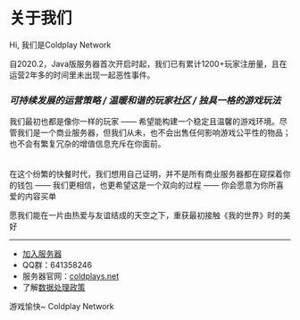 # 关于我们


Hi, 我们是Coldplay Network

自2020.2，Java版服务器首次开启时起，我们已有累计1200+玩家注册量，且在运营2年多的时间里未出现一起恶性事件。

### *可持续发展的运营策略 / 温暖和谐的玩家社区 / 独具一格的游戏玩法*

我们最初也都是像你一样的玩家 —— 希望能构建一个稳定且温馨的游戏环境。尽管我们是一个商业服务器，但我们从未，也不会出售任何影响游戏公平性的物品；也不会有繁复冗杂的增值信息充斥在你面前。
<br>
<br>
<br>
在这个纷繁的快餐时代，我们想用自己证明，并不是所有商业服务器都在窥探着你的钱包 —— 我们更相信，也更希望这是一个双向的过程 —— 你会愿意为你所喜爱的内容买单

愿我们能在一片由热爱与友谊结成的天空之下，重获最初接触《我的世界》时的美好


----------


 - [加入服务器](https://docs.coldplays.net/#/)
 - QQ群：641358246
 - 服务器官网：[coldplays.net](https://coldplays.net)
 - 了解[数据处理政策](https://docs.coldplays.net/#/csje/privacy)


游戏愉快~
Coldplay Network
